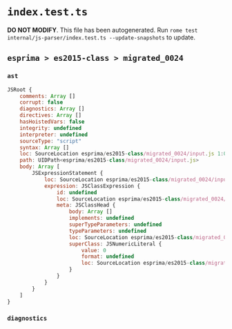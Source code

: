 # `index.test.ts`

**DO NOT MODIFY**. This file has been autogenerated. Run `rome test internal/js-parser/index.test.ts --update-snapshots` to update.

## `esprima > es2015-class > migrated_0024`

### `ast`

```javascript
JSRoot {
	comments: Array []
	corrupt: false
	diagnostics: Array []
	directives: Array []
	hasHoistedVars: false
	integrity: undefined
	interpreter: undefined
	sourceType: "script"
	syntax: Array []
	loc: SourceLocation esprima/es2015-class/migrated_0024/input.js 1:0-2:0
	path: UIDPath<esprima/es2015-class/migrated_0024/input.js>
	body: Array [
		JSExpressionStatement {
			loc: SourceLocation esprima/es2015-class/migrated_0024/input.js 1:0-1:19
			expression: JSClassExpression {
				id: undefined
				loc: SourceLocation esprima/es2015-class/migrated_0024/input.js 1:1-1:18
				meta: JSClassHead {
					body: Array []
					implements: undefined
					superTypeParameters: undefined
					typeParameters: undefined
					loc: SourceLocation esprima/es2015-class/migrated_0024/input.js 1:1-1:18
					superClass: JSNumericLiteral {
						value: 0
						format: undefined
						loc: SourceLocation esprima/es2015-class/migrated_0024/input.js 1:15-1:16
					}
				}
			}
		}
	]
}
```

### `diagnostics`

```

```
